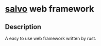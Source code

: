 # [salvo](https://salvo.rs) web framework

## Description

A easy to use web framework written by rust.
